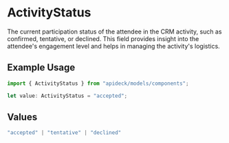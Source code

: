 # ActivityStatus

The current participation status of the attendee in the CRM activity, such as confirmed, tentative, or declined. This field provides insight into the attendee's engagement level and helps in managing the activity's logistics.

## Example Usage

```typescript
import { ActivityStatus } from "apideck/models/components";

let value: ActivityStatus = "accepted";
```

## Values

```typescript
"accepted" | "tentative" | "declined"
```